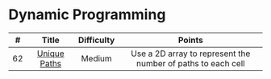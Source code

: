 # Dynamic Programming
| # | Title | Difficulty |Points|
| :-----:| :----: | :----: |:----:| 
|62|[Unique Paths](https://github.com/yuxuanm/Leetcode-Java/blob/master/Leetcode/src/dynamicprogramming/Q62UniquePaths.java)| Medium |Use a 2D array to represent the number of paths to each cell|
